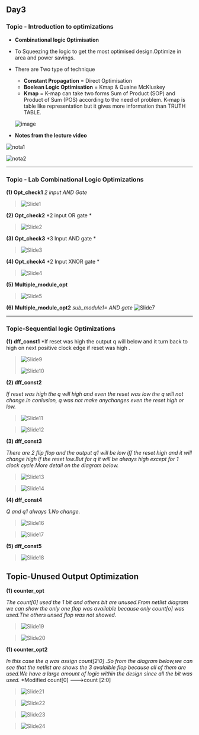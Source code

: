## Day3
### Topic - Introduction to optimizations 

* **Combinational logic Optimisation**  
* To Squeezing the logic to get the most optimised design.Optimize in area and power savings.
* There are Two type of technique 
  
  * **Constant Propagation** = Direct Optimisation 
  * **Boelean Logic Optimisation** = Kmap & Quaine McKluskey 
  * **Kmap** = K-map can take two forms Sum of Product (SOP) and Product of Sum (POS) according to the need of problem. K-map is table like representation but it gives                  more information than TRUTH TABLE. 
  
  ![image](https://user-images.githubusercontent.com/118953939/206657513-c8093880-d8bb-4a8a-88f4-458b2f891aee.png)
  
 * **Notes from the lecture video**

 ![nota1](https://user-images.githubusercontent.com/118953939/206659875-2f57c570-1e59-4199-b51d-30607b323d78.JPG)
  
 ![nota2](https://user-images.githubusercontent.com/118953939/206659884-945fb74a-9344-4323-b65c-01d1d316bda6.JPG)

------------------------------------------------------------------------------------------------------------------
### Topic - Lab Combinational Logic Optimizations 
**(1) Opt_check1**
*2 input AND Gate*
>![Slide1](https://user-images.githubusercontent.com/118953939/206689873-b8e86a1f-e66a-4c10-904a-a50ab3e9d769.PNG)

**(2) Opt_check2**
*2 input OR gate *
>![Slide2](https://user-images.githubusercontent.com/118953939/206689955-32c36f1f-8215-4708-8e4b-c1d7051748d5.PNG)


**(3) Opt_check3**
*3 Input AND gate *
>![Slide3](https://user-images.githubusercontent.com/118953939/206690007-a17ffa59-252f-4257-ba51-8eb385b0d286.PNG)


**(4) Opt_check4**
*2 Input XNOR gate *
>![Slide4](https://user-images.githubusercontent.com/118953939/206690056-148a4ab9-d103-4588-aeae-21fca31f72dd.PNG)

**(5) Multiple_module_opt**
>![Slide5](https://user-images.githubusercontent.com/118953939/206690095-f491284c-f166-47fd-b5f3-36b26137c951.PNG)


**(6) Multiple_module_opt2**
*sub_module1= AND gate*
![Slide7](https://user-images.githubusercontent.com/118953939/206690176-c9a91b7a-470a-44cd-860a-0e868a9313f0.PNG)


----------------------------------------------------------------------------------------------------------------------

### Topic-Sequential logic Optimizations 
**(1) dff_const1**
*If reset was high the output  q will below and it turn back to high on next positive clock edge  if reset was high . 
>![Slide9](https://user-images.githubusercontent.com/118953939/206690244-091b663e-df84-41a1-9370-8e94b9818a28.PNG)
>
>![Slide10](https://user-images.githubusercontent.com/118953939/206690269-a5bece2b-aacf-487c-adc1-4b3186157d23.PNG)

**(2) dff_const2**

*If reset  was high the q will high  and even the reset was low the q will not change.In conlusion, q was not make anychanges even the reset high or low.*
>![Slide11](https://user-images.githubusercontent.com/118953939/206690312-275c4f63-d8b1-4ee9-8a24-375597a077a6.PNG)

>![Slide12](https://user-images.githubusercontent.com/118953939/206690337-c23f42d8-c99f-4d35-ac4e-4160e244cac8.PNG)

**(3) dff_const3**

*There are 2 flip flop and the output q1 will be low iff the reset high and it will change high if the reset low.But for q it will be always high except for 1 clock cycle.More detail on the diagram below.*

>![Slide13](https://user-images.githubusercontent.com/118953939/206690372-bb6be053-8b96-4fc9-b02a-972d1144b775.PNG)

>![Slide14](https://user-images.githubusercontent.com/118953939/206690390-0ad7490a-f646-4119-a261-c89c7569a44b.PNG)

**(4) dff_const4**

*Q and q1 always 1.No change.*
>![Slide16](https://user-images.githubusercontent.com/118953939/206690461-33493517-0871-4884-b0fa-cdfbb9c82717.PNG)

>![Slide17](https://user-images.githubusercontent.com/118953939/206690488-05203fbd-ebd7-40b2-9fae-00da4ae7f4c1.PNG)

**(5) dff_const5**
>![Slide18](https://user-images.githubusercontent.com/118953939/206690708-ccd514aa-3b1d-4635-9650-bafa10013800.PNG)


## Topic-Unused Output Optimization
**(1) counter_opt**

*The count[0] used the 1 bit and others bit are unused.From netlist diagram we can show the only one flop was available because only count[o] was used.The others unsed flop was not showed.*
>![Slide19](https://user-images.githubusercontent.com/118953939/206690778-97266468-2031-492a-9ea8-31448921a71d.PNG)

>![Slide20](https://user-images.githubusercontent.com/118953939/206690918-cc3ca693-9820-48e0-99db-bf249d3aef41.PNG)

**(1) counter_opt2**

*In this case the q was assign  count[2:0] .So from the diagram below,we can see that the netlist are shows the 3 avalaible flop because all of them are used.We have a large amount of logic within the design since all the bit was used.*
*Modified count[0] --->count [2:0]
>![Slide21](https://user-images.githubusercontent.com/118953939/206691124-b0f49c40-3c05-4513-a687-de992698f429.PNG)

>![Slide22](https://user-images.githubusercontent.com/118953939/206691179-ebe9a1c3-103d-40e1-8f31-3b99133080db.PNG)

>![Slide23](https://user-images.githubusercontent.com/118953939/206691206-f51ae6c0-b816-4425-9454-1638620e7326.PNG)

>![Slide24](https://user-images.githubusercontent.com/118953939/206691243-45d3d9d1-ad1f-4714-a4f6-cee85253c430.PNG)






